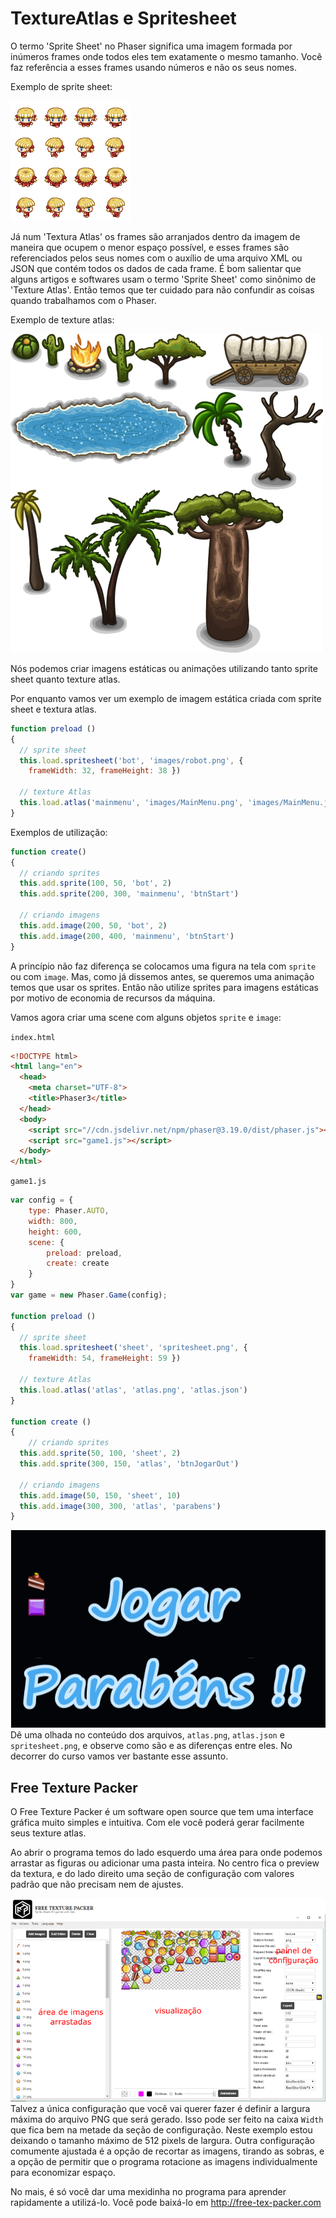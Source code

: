 # TextureAtlas e Spritesheet

O termo 'Sprite Sheet' no Phaser significa uma imagem formada por inúmeros frames onde todos eles tem exatamente o mesmo tamanho. Você faz referência a esses frames usando números e não os seus nomes.

Exemplo de sprite sheet:

![fig 20](resources/img/fig020.png)

Já num 'Textura Atlas' os frames são arranjados dentro da imagem de maneira que ocupem o menor espaço possível, e esses frames são referenciados pelos seus nomes com o auxílio de uma arquivo XML ou JSON que contém todos os dados de cada frame.
É bom salientar que alguns artigos e softwares usam o termo 'Sprite Sheet' como sinônimo de 'Texture Atlas'. Então temos que ter cuidado para não confundir as coisas quando trabalhamos com o Phaser.

Exemplo de texture atlas:

![fig 21](resources/img/fig021.png)


Nós podemos criar imagens estáticas ou animações utilizando tanto sprite sheet quanto texture atlas.

Por enquanto vamos ver um exemplo de imagem estática criada com sprite sheet e textura atlas.

```javascript
function preload ()
{
  // sprite sheet
  this.load.spritesheet('bot', 'images/robot.png', {
    frameWidth: 32, frameHeight: 38 })

  // texture Atlas
  this.load.atlas('mainmenu', 'images/MainMenu.png', 'images/MainMenu.json')
}
```

Exemplos de utilização:

```javascript
function create()
{
  // criando sprites
  this.add.sprite(100, 50, 'bot', 2)
  this.add.sprite(200, 300, 'mainmenu', 'btnStart')

  // criando imagens
  this.add.image(200, 50, 'bot', 2)
  this.add.image(200, 400, 'mainmenu', 'btnStart')
}
```

A princípio não faz diferença se colocamos uma figura na tela com ``sprite`` ou com ``image``. Mas, como já dissemos antes, se queremos uma animação temos que usar os sprites. Então não utilize sprites para imagens estáticas por motivo de economia de recursos da máquina.

Vamos agora criar uma scene com alguns objetos ``sprite`` e ``image``:

``index.html``
```html
<!DOCTYPE html>
<html lang="en">
  <head>
    <meta charset="UTF-8">
    <title>Phaser3</title>
  </head>
  <body>
    <script src="//cdn.jsdelivr.net/npm/phaser@3.19.0/dist/phaser.js"></script>
    <script src="game1.js"></script>
  </body>
</html>
```
``game1.js``
```javascript
var config = {
    type: Phaser.AUTO,
    width: 800,
    height: 600,
    scene: {
        preload: preload,
        create: create
    }
}
var game = new Phaser.Game(config);

function preload ()
{
  // sprite sheet
  this.load.spritesheet('sheet', 'spritesheet.png', {
    frameWidth: 54, frameHeight: 59 })

  // texture Atlas
  this.load.atlas('atlas', 'atlas.png', 'atlas.json')
}

function create ()
{
    // criando sprites
  this.add.sprite(50, 100, 'sheet', 2)
  this.add.sprite(300, 150, 'atlas', 'btnJogarOut')

  // criando imagens
  this.add.image(50, 150, 'sheet', 10)
  this.add.image(300, 300, 'atlas', 'parabens')
}
```
![fig 22](resources/img/fig022.png)
Dê uma olhada no conteúdo dos arquivos, ``atlas.png``, ``atlas.json`` e ``spritesheet.png``, e observe como são e as diferenças entre eles. No decorrer do curso vamos ver bastante esse assunto.

## Free Texture Packer

O Free Texture Packer é um software open source que tem uma interface gráfica muito simples e intuitiva. Com ele você poderá gerar facilmente seus texture atlas.

Ao abrir o programa temos do lado esquerdo uma área para onde podemos arrastar as figuras ou adicionar uma pasta inteira.
No centro fica o preview da textura, e do lado direito uma seção de configuração com valores padrão que não precisam nem de ajustes.

![fig 23](resources/img/fig023.png)
Talvez a única configuração que você vai querer fazer é definir a largura máxima do  arquivo PNG que será gerado. Isso pode ser feito na caixa ``Width`` que fica bem na metade da seção de configuração. Neste exemplo estou deixando o tamanho máximo de 512 pixels de largura. Outra configuração comumente ajustada é a opção de recortar as imagens, tirando as sobras, e a opção de permitir que o programa rotacione as imagens individualmente para economizar espaço.

No mais, é só você dar uma mexidinha no programa para aprender rapidamente a utilizá-lo.
Você pode baixá-lo em http://free-tex-packer.com
